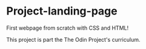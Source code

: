 # Project-landing-page
First webpage from scratch with CSS and HTML!

This project is part the The Odin Project's curriculum.

